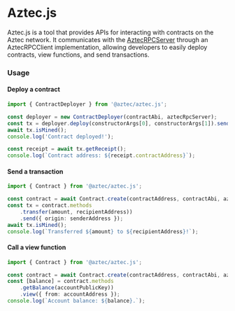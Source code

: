 # Aztec.js

Aztec.js is a tool that provides APIs for interacting with contracts on the Aztec network. It communicates with the [AztecRPCServer](../aztec-rpc/) through an AztecRPCClient implementation, allowing developers to easily deploy contracts, view functions, and send transactions.

### Usage

#### Deploy a contract

```typescript
import { ContractDeployer } from '@aztec/aztec.js';

const deployer = new ContractDeployer(contractAbi, aztecRpcServer);
const tx = deployer.deploy(constructorArgs[0], constructorArgs[1]).send();
await tx.isMined();
console.log('Contract deployed!');

const receipt = await tx.getReceipt();
console.log(`Contract address: ${receipt.contractAddress}`);
```

#### Send a transaction

```typescript
import { Contract } from '@aztec/aztec.js';

const contract = await Contract.create(contractAddress, contractAbi, aztecRpcServer);
const tx = contract.methods
    .transfer(amount, recipientAddress))
    .send({ origin: senderAddress });
await tx.isMined();
console.log(`Transferred ${amount} to ${recipientAddress}!`);
```

#### Call a view function

```typescript
import { Contract } from '@aztec/aztec.js';

const contract = await Contract.create(contractAddress, contractAbi, aztecRpcServer);
const [balance] = contract.methods
    .getBalance(accountPublicKey))
    .view({ from: accountAddress });
console.log(`Account balance: ${balance}.`);
```
